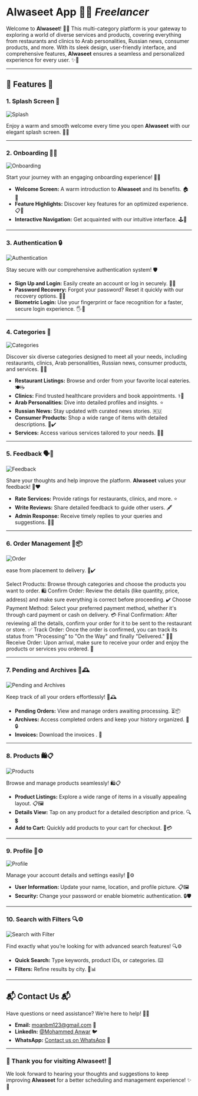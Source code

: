 # **Alwaseet App** 🌟📱 *Freelancer*

Welcome to **Alwaseet**! 🎉🔎 This multi-category platform is your gateway to exploring a world of diverse services and products, covering everything from restaurants and clinics to Arab personalities, Russian news, consumer products, and more. With its sleek design, user-friendly interface, and comprehensive features, **Alwaseet** ensures a seamless and personalized experience for every user. ✨🚀

---

## **🌟 Features 🌟**

### 1. **Splash Screen** 🌟  
![Splash](snapshots/Splash.png) 

Enjoy a warm and smooth welcome every time you open **Alwaseet** with our elegant splash screen. 🚀✨  

---

### 2. **Onboarding 🎉📲**  
![Onboarding](snapshots/Onboarding.png)  

Start your journey with an engaging onboarding experience! 🎈📝  

- **Welcome Screen:** A warm introduction to **Alwaseet** and its benefits. 🏠🎉  
- **Feature Highlights:** Discover key features for an optimized experience. 📋🌟  
- **Interactive Navigation:** Get acquainted with our intuitive interface. 🕹️📱  

---

### 3. **Authentication 🔒**  
![Authentication](snapshots/Authentication.png)  

Stay secure with our comprehensive authentication system! 🛡️  

- **Sign Up and Login:** Easily create an account or log in securely. 🔑👤  
- **Password Recovery:** Forgot your password? Reset it quickly with our recovery options. 🔄🔐  
- **Biometric Login:** Use your fingerprint or face recognition for a faster, secure login experience. 🖐️📱  

---

### 4. **Categories 📂**  
![Categories](snapshots/Categories.png)  

Discover six diverse categories designed to meet all your needs, including restaurants, clinics, Arab personalities, Russian news, consumer products, and services. 🎡🍔

- **Restaurant Listings:** Browse and order from your favorite local eateries. 🍽️☕️
- **Clinics:** Find trusted healthcare providers and book appointments. ⚕️🏥
- **Arab Personalities:** Dive into detailed profiles and insights. ⭐️
- **Russian News:** Stay updated with curated news stories. 🇷🇺
- **Consumer Products:** Shop a wide range of items with detailed descriptions. 🛒✔️
- **Services:** Access various services tailored to your needs. 🔧✅

---

### 5. **Feedback 🗣️💬**  
![Feedback](snapshots/Feedback.png)  

Share your thoughts and help improve the platform. **Alwaseet** values your feedback! 💌❤️

- **Rate Services:** Provide ratings for restaurants, clinics, and more. ⭐️
- **Write Reviews:** Share detailed feedback to guide other users. 🖋
- **Admin Response:** Receive timely replies to your queries and suggestions. 🙌🌐

---

### 6. **Order Management 🛒📦**  
![Order](snapshots/Order.png)  

ease from placement to delivery. 🚚✔️

Select Products: Browse through categories and choose the products you want to order. 🛍️
Confirm Order: Review the details (like quantity, price, address) and make sure everything is correct before proceeding. ✔️
Choose Payment Method: Select your preferred payment method, whether it's through card payment or cash on delivery. 💳
Final Confirmation: After reviewing all the details, confirm your order for it to be sent to the restaurant or store. ✅
Track Order: Once the order is confirmed, you can track its status from "Processing" to "On the Way" and finally "Delivered." 🔎🚚
Receive Order: Upon arrival, make sure to receive your order and enjoy the products or services you ordered. 🎉

---

### 7. **Pending and Archives 📂🕰️**  
![Pending and Archives](snapshots/Pending_and_Archives.png)  

Keep track of all your orders effortlessly! 📂🕰️  

- **Pending Orders:** View and manage orders awaiting processing. ⏳📦  
- **Archives:** Access completed orders and keep your history organized. 📜🔒  
- **Invoices:** Download the invoices . 📝


---

### 8. **Products 🛍️📋**  
![Products](snapshots/Prodocts.png)  

Browse and manage products seamlessly! 🛍️📋  

- **Product Listings:** Explore a wide range of items in a visually appealing layout. 📋🖼️  
- **Details View:** Tap on any product for a detailed description and price. 🔍💲  
- **Add to Cart:** Quickly add products to your cart for checkout. 🛒💳  

---

### 9. **Profile 👤⚙️**  
![Profile](snapshots/Profile.png)  

Manage your account details and settings easily! 👤⚙️  

- **User Information:** Update your name, location, and profile picture. 📋🖼️  
- **Security:** Change your password or enable biometric authentication. 🔒🛡️  

---

### 10. **Search with Filters 🔍⚙️**  
![Search with Filter](snapshots/Search_with_Filter.png)  

Find exactly what you’re looking for with advanced search features! 🔍⚙️  
- **Quick Search:** Type keywords, product IDs, or categories. ⌨️
- **Filters:** Refine results by city. 🔎📊
---

## **📬 Contact Us 📬**  

Have questions or need assistance? We’re here to help! 🤗💬  

- **Email:** moanbm123@gmail.com 📧  
- **LinkedIn:** [@Mohammed Anwar](https://www.linkedin.com/in/mohammad-anwar-bin-muslim-50102725b/) 🐦  
- **WhatsApp:** [Contact us on WhatsApp](https://wa.me/+917411440342) 📱  

---

### **🌟 Thank you for visiting Alwaseet! 🌟**  

We look forward to hearing your thoughts and suggestions to keep improving **Alwaseet** for a better scheduling and management experience! ✨💬
